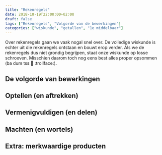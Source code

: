 ```yaml
---
title: "Rekenregels"
date: 2018-10-19T22:00:00+02:00
draft: false
tags: ["Rekenregels", "Volgorde van de bewerkingen"]
categories: ["wiskunde", "getallen", "1e middelbaar"]
---
```

Over rekenregels gaan we vaak nogal snel over. De volledige wiskunde is echter
uit die rekenregels ontstaan en bouwt erop verder. Als we de rekenregels dus
niet grondig begrijpen, staat onze wiskunde op losse schroeven. Misschien
daarom toch nog eens best alles proper opsommen (ba dum tss :drum: :trollface:).

## De volgorde van bewerkingen

## Optellen (en aftrekken)

## Vermenigvuldigen (en delen)

## Machten (en wortels)

## Extra: merkwaardige producten

